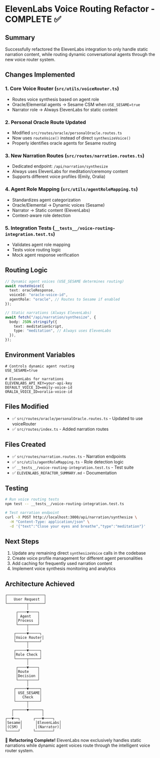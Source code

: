 # ElevenLabs Voice Routing Refactor - COMPLETE ✅

## Summary

Successfully refactored the ElevenLabs integration to only handle static narration content, while routing dynamic conversational agents through the new voice router system.

## Changes Implemented

### 1. **Core Voice Router** (`src/utils/voiceRouter.ts`)

- Routes voice synthesis based on agent role
- Oracle/Elemental agents → Sesame CSM when `USE_SESAME=true`
- Narrator role → Always ElevenLabs for static content

### 2. **Personal Oracle Route Updated**

- Modified `src/routes/oracle/personalOracle.routes.ts`
- Now uses `routeVoice()` instead of direct `synthesizeVoice()`
- Properly identifies oracle agents for Sesame routing

### 3. **New Narration Routes** (`src/routes/narration.routes.ts`)

- Dedicated endpoint: `/api/narration/synthesize`
- Always uses ElevenLabs for meditation/ceremony content
- Supports different voice profiles (Emily, Oralia)

### 4. **Agent Role Mapping** (`src/utils/agentRoleMapping.ts`)

- Standardizes agent categorization
- Oracle/Elemental → Dynamic voices (Sesame)
- Narrator → Static content (ElevenLabs)
- Context-aware role detection

### 5. **Integration Tests** (`__tests__/voice-routing-integration.test.ts`)

- Validates agent role mapping
- Tests voice routing logic
- Mock agent response verification

## Routing Logic

```typescript
// Dynamic agent voices (USE_SESAME determines routing)
await routeVoice({
  text: oracleResponse,
  voiceId: "oracle-voice-id",
  agentRole: "oracle", // Routes to Sesame if enabled
});

// Static narrations (Always ElevenLabs)
await fetch("/api/narration/synthesize", {
  body: JSON.stringify({
    text: meditationScript,
    type: "meditation", // Always uses ElevenLabs
  }),
});
```

## Environment Variables

```env
# Controls dynamic agent routing
USE_SESAME=true

# ElevenLabs for narrations
ELEVENLABS_API_KEY=your-api-key
DEFAULT_VOICE_ID=emily-voice-id
ORALIA_VOICE_ID=oralia-voice-id
```

## Files Modified

- ✅ `src/routes/oracle/personalOracle.routes.ts` - Updated to use voiceRouter
- ✅ `src/routes/index.ts` - Added narration routes

## Files Created

- ✅ `src/routes/narration.routes.ts` - Narration endpoints
- ✅ `src/utils/agentRoleMapping.ts` - Role detection logic
- ✅ `__tests__/voice-routing-integration.test.ts` - Test suite
- ✅ `ELEVENLABS_REFACTOR_SUMMARY.md` - Documentation

## Testing

```bash
# Run voice routing tests
npm test -- __tests__/voice-routing-integration.test.ts

# Test narration endpoint
curl -X POST http://localhost:3000/api/narration/synthesize \
  -H "Content-Type: application/json" \
  -d '{"text":"Close your eyes and breathe","type":"meditation"}'
```

## Next Steps

1. Update any remaining direct `synthesizeVoice` calls in the codebase
2. Create voice profile management for different agent personalities
3. Add caching for frequently used narration content
4. Implement voice synthesis monitoring and analytics

## Architecture Achieved

```
┌─────────────────┐
│   User Request  │
└─────────┬───────┘
          │
     ┌────▼────┐
     │ Agent   │
     │Process  │
     └────┬────┘
          │
    ┌─────▼─────┐
    │Voice Router│
    └─────┬─────┘
          │
    ┌─────▼─────┐
    │Role Check │
    └─────┬─────┘
          │
     ┌────▼────┐
     │Route    │
     │Decision │
     └────┬────┘
          │
    ┌─────▼─────┐
    │ USE_SESAME│
    │   Check   │
    └─────┬─────┘
          │
   ┌──────▼──────┐
   │             │
┌──▼──┐      ┌───▼────┐
│Sesame│      │ElevenLabs│
│(CSM) │      │(Narrator)│
└─────┘      └────────┘
```

🎉 **Refactoring Complete!** ElevenLabs now exclusively handles static narrations while dynamic agent voices route through the intelligent voice router system.
